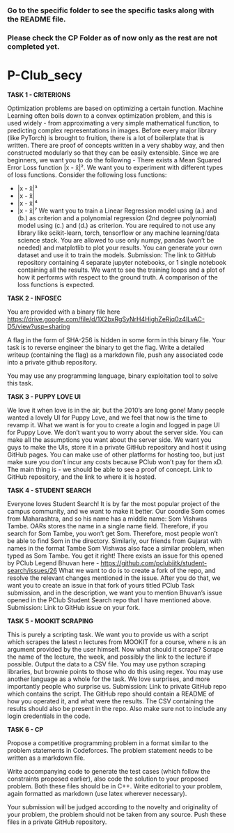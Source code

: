### Go to the specific folder to see the specific tasks along with the README file.
### Please check the CP Folder as of now only as the rest are not completed yet.

# P-Club_secy


**TASK 1 - CRITERIONS**

Optimization problems are based on optimizing a certain function. Machine Learning often boils down to a convex optimization problem, and this is used widely - from approximating a very simple mathematical function, to predicting complex representations in images. 
Before every major library (like PyTorch) is brought to fruition, there is a lot of boilerplate that is written. There are proof of concepts written in a very shabby way, and then constructed modularly so that they can be easily extensible. Since we are beginners, we want you to do the following -
There exists a Mean Squared Error Loss function |x -  x̂|². We want you to experiment with different types of loss functions. Consider the following loss functions:
 - |x -  x̂|³
 - |x -  x̂|
 - |x -  x̂|⁴
 - |x -  x̂|⁷
We want you to train a Linear Regression model using (a.) and (b.) as criterion and a polynomial regression (2nd degree polynomial) model using (c.) and (d.) as criterion. 
You are required to not use any library like scikit-learn, torch, tensorflow or any machine learning/data science stack. You are allowed to use only numpy, pandas (won’t be needed) and matplotlib to plot your results.
You can generate your own dataset and use it to train the models.
Submission: The link to GitHub repository containing 4 separate jupyter notebooks, or 1 single notebook containing all the results. We want to see the training loops and a plot of how it performs with respect to the ground truth. A comparison of the loss functions is expected.


**TASK 2 - INFOSEC**

You are provided with a binary file here https://drive.google.com/file/d/1X2bxRgSyNrH4HighZeRjq0z4lLvAC-D5/view?usp=sharing

A flag in the form of SHA-256 is hidden in some form in this binary file. Your task is to reverse engineer the binary to get the flag. Write a detailed writeup (containing the flag) as a markdown file, push any associated code into a private github repository. 

You may use any programming language, binary exploitation tool to solve this task.


**TASK 3 - PUPPY LOVE UI**

We love it when love is in the air, but the 2010’s are long gone! Many people wanted a lovely UI for Puppy Love, and we feel that now is the time to revamp it.
What we want is for you to create a login and logged in page UI for Puppy Love. We don’t want you to worry about the server side. You can make all the assumptions you want about the server side. 
We want you guys to make the UIs, store it in a private GitHub repository and host it using GitHub pages. You can make use of other platforms for hosting too, but just make sure you don’t incur any costs because PClub won’t pay for them xD.
The main thing is - we should be able to see a proof of concept. 
Link to GitHub repository, and the link to where it is hosted.


**TASK 4 - STUDENT SEARCH**

Everyone loves Student Search! It is by far the most popular project of the campus community, and we want to make it better.
Our coordie Som comes from Maharashtra, and so his name has a middle name: 
Som Vishwas Tambe. OARs stores the name in a single name field. Therefore, if you search for Som Tambe, you won’t get Som. Therefore, most people won’t be able to find Som in the directory. Similarly, our friends from Gujarat with names in the format Tambe Som Vishwas also face a similar problem, when typed as Som Tambe. You get it right!
There exists an issue for this opened by PClub Legend Bhuvan here - https://github.com/pclubiitk/student-search/issues/26
What we want to do is to create a fork of the repo, and resolve the relevant changes mentioned in the issue. After you do that, we want you to create an issue in that fork of yours titled PClub Task submission, and in the description, we want you to mention Bhuvan’s issue opened in the PClub Student Search repo that I have mentioned above.
Submission: Link to GitHub issue on your fork. 


**TASK 5 - MOOKIT SCRAPING**

This is purely a scripting task. We want you to provide us with a script which scrapes the latest `n` lectures from MOOKIT for a course, where `n` is an argument provided by the user himself.
Now what should it scrape? Scrape the name of the lecture, the week, and possibly the link to the lecture if possible. Output the data to a CSV file. 
You may use python scraping libraries, but brownie points to those who do this using regex. You may use another language as a whole for the task. We love surprises, and more importantly people who surprise us.
Submission: Link to private GitHub repo which contains the script. The GitHub repo should contain a README of how you operated it, and what were the results. The CSV containing the results should also be present in the repo. Also make sure not to include any login credentials in the code.


**TASK 6 - CP**

Propose a competitive programming problem in a format similar to the problem statements in Codeforces. The problem statement needs to be written as a markdown file.

Write accompanying code to generate the test cases (which follow the constraints proposed earlier), also code the solution to your proposed problem. Both these files should be in C++. Write editorial to your problem, again formatted as markdown (use latex wherever necessary).

Your submission will be judged according to the novelty and originality of your problem, the problem should not be taken from any source.
Push these files in a private GitHub repository.
